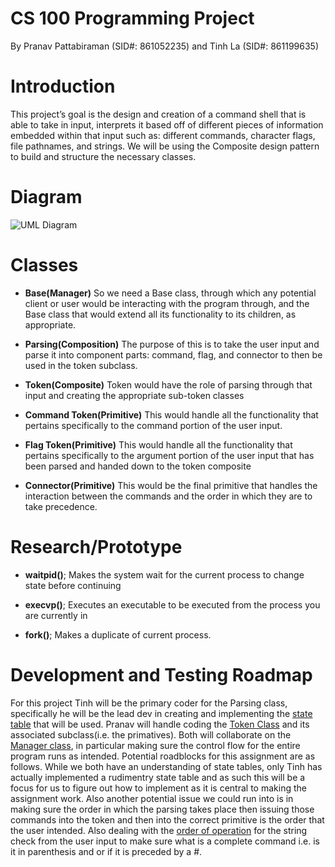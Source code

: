 # CS 100 Programming Project
 By Pranav Pattabiraman (SID#: 861052235) and Tinh La (SID#: 861199635)
# Introduction
This project’s goal is the design and creation of a command shell that is able to take in input, interprets it based off of different pieces of information embedded within that input such as: different commands, character flags, file pathnames, and strings.  We will be using the Composite design pattern to build and structure the necessary classes.

# Diagram
![UML Diagram](https://github.com/cs100/assignment-cs_100_tinh_and_pranav/blob/master/images/CS_100_Assignment1_UML_Diagram%20(1).png?raw=true)

# Classes
 * __Base(Manager)__
  So we need a Base class, through which any potential client or user would be interacting with the program through, and the Base class that would extend all its functionality to its children, as appropriate.  
 * __Parsing(Composition)__
  The purpose of this is to take the user input and parse it into component parts: command, flag, and connector to then be used in the token subclass.
 * __Token(Composite)__
  Token would have the role of parsing through that input and creating the appropriate sub-token classes 
 
 * __Command Token(Primitive)__
 This would handle all the functionality that pertains specifically to the command portion of the user input.
 
 * __Flag Token(Primitive)__
 This would handle all the functionality that pertains specifically to the argument portion of the user input that has been parsed and handed down to the token composite
 
 * __Connector(Primitive)__
  This would be the final primitive that handles the interaction between the commands and the order in which they are to take precedence. 
  
 # Research/Prototype
 
 *  __waitpid()__;
   Makes the system wait for the current process to change state before continuing
   
 *  __execvp()__;
   Executes an executable to be executed from the process you are currently in
   
 *  __fork()__;
   Makes a duplicate of current process.	
 
 # Development and Testing Roadmap
  
   For this project Tinh will be the primary coder for the Parsing class, specifically he will be the lead dev in creating and implementing the [state table](https://github.com/cs100/assignment-cs_100_tinh_and_pranav/issues/1) that will be used. Pranav will handle coding the [Token Class](https://github.com/cs100/assignment-cs_100_tinh_and_pranav/issues/2) and its associated subclass(i.e. the primatives). Both will collaborate on the [Manager class](https://github.com/cs100/assignment-cs_100_tinh_and_pranav/issues/3), in particular making sure the control flow for the entire program runs as intended. 
   Potential roadblocks for this assignment are as follows. While we both have an understanding of state tables, only Tinh has actually implemented a rudimentry state table and as such this will be a focus for us to figure out how to implement as it is central to making the assignment work. Also another potential issue we could run into is in making sure the order in which the parsing takes place then issuing those commands into the token and then into the correct primitive is the order that the user intended. Also dealing with the [order of operation](https://github.com/cs100/assignment-cs_100_tinh_and_pranav/issues/4) for the string check from the user input to make sure what is a complete command i.e. is it in parenthesis and or if it is preceded by a #. 
